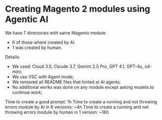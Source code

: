 # Creating Magento 2 modules using Agentic AI

We have 7 directories with same Magento module:
- 6 of those where created by AI.
- 1 was created by human.

Details:
* We used: Cloud 3.5, Cloude 3.7, Gemini 2.5 Pro, GPT 4.1, GPT-4o, o4-mini;
* We use VSC with Agent mode;
* We removed all README files that hinted at AI agents;
* No additional works was done on any module except asking models to continue work; 


Time to create a good prompt: 1h
Time to create a running and not throwing errors module by AI in 6 versions: ~4h
Time to create a running and not throwing errors module by human in 1 version: ~16h
